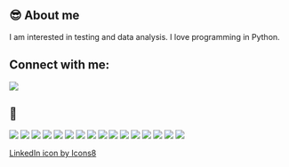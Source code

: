 ## :sunglasses: About me 

I am interested in testing and data analysis. I love programming in Python.

## Connect with me: 
[<img src="https://img.icons8.com/ios-glyphs/30/000000/linkedin.png"/>][linkedin]

## :wrench:
![](https://img.shields.io/badge/Python-14354C?style=for-the-badge&logo=python&logoColor=white)
![](https://img.shields.io/badge/Selenium-black?style=for-the-badge&logo=selenium)
![](https://img.shields.io/badge/Behave-white?style=for-the-badge&logo=behave)
![](https://img.shields.io/badge/Flask-000000?style=for-the-badge&logo=flask&logoColor=white)
![](https://img.shields.io/badge/Java-red?style=for-the-badge&logo=java)
![](https://img.shields.io/badge/Cucumber-green?style=for-the-badge&logo=cucumber)
![](https://img.shields.io/badge/SQLite-blue?style=for-the-badge&logo=sqlite)
![](https://img.shields.io/badge/Microsoft_SQL_Server-CC2927?style=for-the-badge&logo=microsoft-sql-server&logoColor=white)
![](https://img.shields.io/badge/MySQL-00000F?style=for-the-badge&logo=mysql&logoColor=white)
![](https://img.shields.io/badge/Ubuntu-E95420?style=for-the-badge&logo=ubuntu&logoColor=white)
![](https://img.shields.io/badge/JavaScript-F7DF1E?style=for-the-badge&logo=javascript&logoColor=black)
![](https://img.shields.io/badge/HTML5-E34F26?style=for-the-badge&logo=html5&logoColor=white)
![](https://img.shields.io/badge/CSS3-1572B6?style=for-the-badge&logo=css3&logoColor=white)
![](https://img.shields.io/badge/Markdown-000000?style=for-the-badge&logo=markdown&logoColor=white)
![](https://img.shields.io/badge/GIT-black?style=for-the-badge&logo=git)
![](https://img.shields.io/badge/VBA-blue?style=for-the-badge)

[linkedin]: https://linkedin.com/in/paweł-goj-1b7300160
<a href="https://icons8.com/icon/98960/linkedin">LinkedIn icon by Icons8</a>
